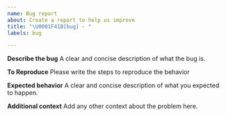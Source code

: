 ```yaml
---
name: Bug report
about: Create a report to help us improve
title: "\U0001F41B[bug] - "
labels: bug

---
```


**Describe the bug**
A clear and concise description of what the bug is.

**To Reproduce**
Please write the steps to reproduce the behavior

**Expected behavior**
A clear and concise description of what you expected to happen.

**Additional context**
Add any other context about the problem here.